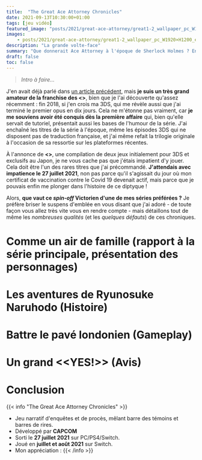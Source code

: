 ```yaml
---
title:  "The Great Ace Attorney Chronicles"
date: 2021-09-13T10:30:00+01:00
tags: [jeu vidéo]
featured_image: "posts/2021/great-ace-attorney/great1-2_wallpaper_pc_W1920×H1200_en.jpg"
images:
    - posts/2021/great-ace-attorney/great1-2_wallpaper_pc_W1920×H1200_en.jpg
description: "La grande volte-face"
summary: "Que donnerait Ace Attorney à l'époque de Sherlock Holmes ? Entre Japon de l'ère Meji et Angleterre Victorienne, découvrez les débuts de Ryunosuke Naruhodo en tant qu'avocat de la défense. Défendez vos clients dans l'Old Bailey face au redoutable procureur Lord Von Zeiks et convainquez les jurés à coup de témoignages, de preuves et d'objections !"
draft: false
toc: false
---
```


> *Intro à faire...*

J'en avait déjà parlé dans [un article précédent](../../2020/danganronpa), mais **je suis un très grand amateur de la franchise des <<Ace Attorney>>**, bien que je l'ai découverte qu'assez récemment : fin 2018, si j'en crois ma 3DS, qui me révèle aussi que j'ai terminé le premier opus en dix jours. Cela ne m'étonne pas vraiment, car **je me souviens avoir été conquis dès la première affaire** qui, bien qu'elle servait de tutoriel, présentait aussi les bases de l'humour de la série. J'ai enchaîné les titres de la série à l'époque, même les épisodes 3DS qui ne disposent pas de traduction française, et j'ai même refait la trilogie originale à l'occasion de sa ressortie sur les plateformes récentes.

À l'annonce de **<<The Great Ace Attorney Chronicles>>**, une compilation de deux jeux initialement pour 3DS et exclusifs au Japon, je ne vous cache pas que j'étais impatient d'y jouer. Cela doit être l'un des rares titres que j'ai précommandé. **J'attendais avec impatience le 27 juillet 2021**, non pas parce qu'il s'agissait du jour où mon certificat de vaccination contre le Covid 19 devenait actif, mais parce que je pouvais enfin me plonger dans l'histoire de ce diptyque !

Alors, **que vaut ce *spin-off* Victorien d'une de mes séries préférées ?** Je préfère briser le suspens d'emblée en vous disant que j'ai adoré - de toute façon vous allez très vite vous en rendre compte - mais détaillons tout de même les *nombreuses qualités* (et les *quelques défauts*) de ces chroniques.


# Comme un air de famille (rapport à la série principale, présentation des personnages)


# Les aventures de Ryunosuke Naruhodo (Histoire)


# Battre le pavé londonien (Gameplay)


# Un grand <<YES!>> (Avis)


# Conclusion


{{< info "The Great Ace Attorney Chronicles" >}}
* Jeu narratif d'enquêtes et de procès, mêlant barre des témoins et barres de rires.
* Développé par **CAPCOM**
* Sorti le **27 juillet 2021** sur PC/PS4/Switch.
* Joué en **juillet et août 2021** sur Switch.
* Mon appréciation : 
{{< /info >}}
